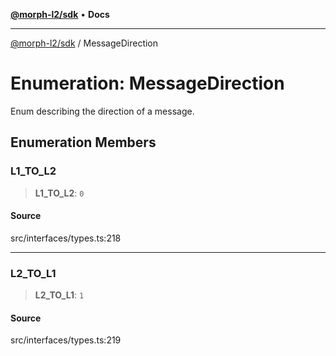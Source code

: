 [**@morph-l2/sdk**](../README.md) • **Docs**

***

[@morph-l2/sdk](../globals.md) / MessageDirection

# Enumeration: MessageDirection

Enum describing the direction of a message.

## Enumeration Members

### L1\_TO\_L2

> **L1\_TO\_L2**: `0`

#### Source

src/interfaces/types.ts:218

***

### L2\_TO\_L1

> **L2\_TO\_L1**: `1`

#### Source

src/interfaces/types.ts:219
